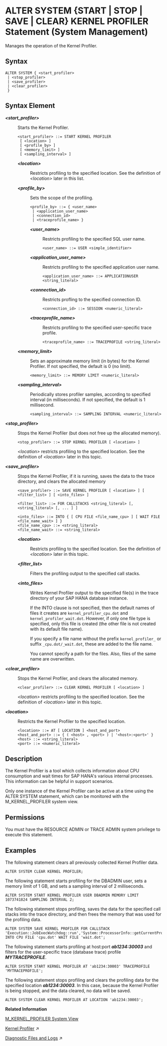 <!-- loio864e9b9851bb467e9c0c4c1f285bef12 -->

# ALTER SYSTEM \{START | STOP | SAVE | CLEAR\} KERNEL PROFILER Statement \(System Management\)

Manages the operation of the Kernel Profiler.



<a name="loio864e9b9851bb467e9c0c4c1f285bef12__section_oxp_qf5_ncb"/>

## Syntax

```
ALTER SYSTEM { <start_profiler> 
 | <stop_profiler> 
 | <save_profiler> 
 | <clear_profiler> 
 } 
```



<a name="loio864e9b9851bb467e9c0c4c1f285bef12__section_pxp_qf5_ncb"/>

## Syntax Element


<dl>
<dt><b>

*<start\_profiler\>*

</b></dt>
<dd>

Starts the Kernel Profiler.

```
<start_profiler> ::= START KERNEL PROFILER 
 [ <location> ] 
 [ <profile_by> ]
 [ <memory_limit> ] 
 [ <sampling_interval> ]
```


<dl>
<dt><b>

*<location\>*

</b></dt>
<dd>

Restricts profiling to the specified location. See the definition of *<location\>* later in this list.



</dd><dt><b>

*<profile\_by\>*

</b></dt>
<dd>

Sets the scope of the profiling.

```
<profile_by> ::= { <user_name> 
 | <application_user_name> 
 | <connection_id>
 | <traceprofile_name> }
```


<dl>
<dt><b>

*<user\_name\>*

</b></dt>
<dd>

Restricts profiling to the specified SQL user name.

```
<user_name> ::= USER <simple_identifier>
```



</dd><dt><b>

*<application\_user\_name\>*

</b></dt>
<dd>

Restricts profiling to the specified application user name.

```
<application_user_name> ::= APPLICATIONUSER <string_literal>
```



</dd><dt><b>

*<connection\_id\>*

</b></dt>
<dd>

Restricts profling to the specified connection ID.

```
<connection_id> ::= SESSION <numeric_literal>
```



</dd><dt><b>

*<traceprofile\_name\>*

</b></dt>
<dd>

Restricts profiling to the specified user-specific trace profile.

```
<traceprofile_name> ::= TRACEPROFILE <string_literal>
```



</dd>
</dl>



</dd><dt><b>

*<memory\_limit\>*

</b></dt>
<dd>

Sets an approximate memory limit \(in bytes\) for the Kernel Profiler. If not specified, the default is 0 \(no limit\).

```
<memory_limit> ::= MEMORY LIMIT <numeric_literal>
```



</dd><dt><b>

*<sampling\_interval\>*

</b></dt>
<dd>

Periodically stores profiler samples, according to specified interval \(in milliseconds\). If not specified, the default is 1 millisecond.

```
<sampling_interval> ::= SAMPLING INTERVAL <numeric_literal>
```



</dd>
</dl>



</dd><dt><b>

*<stop\_profiler\>*

</b></dt>
<dd>

Stops the Kernel Profiler \(but does not free up the allocated memory\).

```
<stop_profiler> ::= STOP KERNEL PROFILER [ <location> ]
```

*<location\>* restricts profiling to the specified location. See the definition of *<location\>* later in this topic.



</dd><dt><b>

*<save\_profiler\>*

</b></dt>
<dd>

Stops the Kernel Profiler, if it is running, saves the data to the trace directory, and clears the allocated memory

```
<save_profiler> ::= SAVE KERNEL PROFILER [ <location> ] [ <filter_list> ] [ <into_files> ]

<filter_list> ::= FOR CALLSTACKS <string_literal> [, <string_literal> [, ... ] ] 

<into_files> ::= INTO { [ CPU FILE <file_name_cpu> ] [ WAIT FILE <file_name_wait> ] }
<file_name_cpu> ::= <string_literal>
<file_name_wait> ::= <string_literal>
```


<dl>
<dt><b>

*<location\>*

</b></dt>
<dd>

Restricts profiling to the specified location. See the definition of *<location\>* later in this topic.



</dd><dt><b>

*<filter\_list\>*

</b></dt>
<dd>

Filters the profiling output to the specified call stacks.



</dd><dt><b>

*<into\_files\>*

</b></dt>
<dd>

Writes Kernel Profiler output to the specified file\(s\) in the trace directory of your SAP HANA database instance.

If the INTO clause is not specified, then the default names of files it creates are `kernel_profiler_cpu.dot` and `kernel_profiler_wait.dot`. However, if only one file type is specified, only this file is created \(the other file is not created with its default file name\).

If you specify a file name without the prefix `kernel_profiler_` or suffix `_cpu.dot/_wait.dot`, these are added to the file name.

You cannot specify a path for the files. Also, files of the same name are overwritten.



</dd>
</dl>



</dd><dt><b>

*<clear\_profiler\>*

</b></dt>
<dd>

Stops the Kernel Profiler, and clears the allocated memory.

```
<clear_profiler> ::= CLEAR KERNEL PROFILER [ <location> ]
```

*<location\>* restricts profiling to the specified location. See the definition of *<location\>* later in this topic.



</dd><dt><b>

*<location\>*

</b></dt>
<dd>

Restricts the Kernel Profiler to the specified location.

```
<location> ::= AT [ LOCATION ] <host_and_port>
<host_and_port> ::= { ( <host> , <port> ) | '<host>:<port>' }
<host> ::= <string_literal>
<port> ::= <numeric_literal>
```



</dd>
</dl>



<a name="loio864e9b9851bb467e9c0c4c1f285bef12__section_qxp_qf5_ncb"/>

## Description

The Kernel Profiler is a tool which collects information about CPU consumption and wait times for SAP HANA's various internal processes. This information can be helpful in support scenarios.

Only one instance of the Kernel Profiler can be active at a time using the ALTER SYSTEM statement, which can be monitored with the M\_KERNEL\_PROFILER system view.



<a name="loio864e9b9851bb467e9c0c4c1f285bef12__section_b2j_dt2_n2b"/>

## Permissions

You must have the RESOURCE ADMIN or TRACE ADMIN system privilege to execute this statement.



<a name="loio864e9b9851bb467e9c0c4c1f285bef12__section_rxp_qf5_ncb"/>

## Examples

The following statement clears all previously collected Kernel Profiler data.

```
ALTER SYSTEM CLEAR KERNEL PROFILER;
```

The following statement starts profiling for the DBADMIN user, sets a memory limit of 1 GB, and sets a sampling interval of 2 milliseconds.

```
ALTER SYSTEM START KERNEL PROFILER USER DBADMIN MEMORY LIMIT 1073741824 SAMPLING INTERVAL 2;
```

The following statement stops profiling, saves the data for the specified call stacks into the trace directory, and then frees the memory that was used for the profiling data.

```
ALTER SYSTEM SAVE KERNEL PROFILER FOR CALLSTACK 'Execution::JobExecWatchdog::run','System::ProcessorInfo::getCurrentProcessorIndex' INTO CPU FILE 'cpu.dot' WAIT FILE 'wait.dot';
```

The following statement starts profiling at host:port ***ab1234:30003*** and filters for the user-specific trace \(database trace\) profile ***MYTRACEPROFILE***.

```
ALTER SYSTEM START KERNEL PROFILER AT 'ab1234:30003' TRACEPROFILE 'MYTRACEPROFILE';
```

The following statement stops profiling and clears the profiling data for the specified location ***ab1234:30003***. In this case, because the Kernel Profiler is being stopped, and the data cleared, no data will be saved.

```
ALTER SYSTEM CLEAR KERNEL PROFILER AT LOCATION 'ab1234:30003';
```

**Related Information**  


[M\_KERNEL\_PROFILER System View](../../020-System-Views-Reference/022-Monitoring-Views/m-kernel-profiler-system-view-d20e2e8.md "Displays the state and provides information about Kernel Profilers in the system. You must have the RESOURCE ADMIN or TRACE ADMIN system privileges to use this view.")

[Kernel Profiler](https://help.sap.com/viewer/f9c5015e72e04fffa14d7d4f7267d897/2023_2_QRC/en-US/bdd27500bb571014b7f7e61e7c4cda04.html "The kernel profiler is a sampling profiler built into the SAP HANA database. It can be used to analyze performance issues and it collects, for example, information about frequent and/or expensive execution paths during query processing. It is inactive by default.") :arrow_upper_right:

[Diagnostic Files and Logs](https://help.sap.com/viewer/f9c5015e72e04fffa14d7d4f7267d897/2023_2_QRC/en-US/335e2374c20245e78c9c4c6ce5b0fec6.html "In the event of problems with the SAP HANA database, you can check diagnosis files for errors.") :arrow_upper_right:

